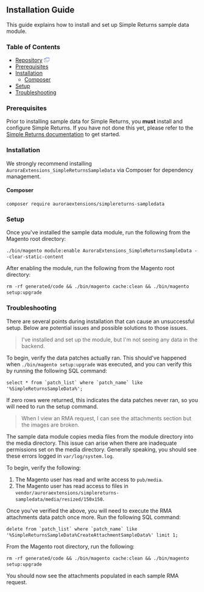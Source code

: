 ## Installation Guide

This guide explains how to install and set up Simple Returns sample data module.

### Table of Contents

+ [Repository](https://github.com/auroraextensions/simplereturns-sampledata) ![Simple Returns Sample Data Repository](/assets/images/extlink.png)
+ [Prerequisites](#prerequisites)
+ [Installation](#installation)
    - [Composer](#composer)
+ [Setup](#setup)
+ [Troubleshooting](#troubleshooting)

### Prerequisites

Prior to installing sample data for Simple Returns, you **must** install and configure Simple Returns. If you have not done this yet,
please refer to the [Simple Returns documentation](https://docs.auroraextensions.com/magento/extensions/2.x/simplereturns/latest/)
to get started.

### Installation

We strongly recommend installing `AuroraExtensions_SimpleReturnsSampleData` via Composer for dependency management.

#### Composer

```
composer require auroraextensions/simplereturns-sampledata
```

### Setup

Once you've installed the sample data module, run the following from the Magento root directory:

```
./bin/magento module:enable AuroraExtensions_SimpleReturnsSampleData --clear-static-content
```

After enabling the module, run the following from the Magento root directory:

```
rm -rf generated/code && ./bin/magento cache:clean && ./bin/magento setup:upgrade
```

### Troubleshooting

There are several points during installation that can cause an unsuccessful setup. Below are potential issues
and possible solutions to those issues.

<blockquote>I've installed and set up the module, but I'm not seeing any data in the backend.</blockquote>

To begin, verify the data patches actually ran. This should've happened when `./bin/magento setup:upgrade` was executed,
and you can verify this by running the following SQL command:

```
select * from `patch_list` where `patch_name` like '%SimpleReturnsSampleData%';
```

If zero rows were returned, this indicates the data patches never ran, so you will need to run the setup command.

<blockquote>When I view an RMA request, I can see the attachments section but the images are broken.</blockquote>

The sample data module copies media files from the module directory into the media directory. This issue can arise when there are
inadequate permissions set on the media directory. Generally speaking, you should see these errors logged in `var/log/system.log`.

To begin, verify the following:

1. The Magento user has read and write access to `pub/media`.
2. The Magento user has read access to files in `vendor/auroraextensions/simplereturns-sampledata/media/resized/150x150`.

Once you've verified the above, you will need to execute the RMA attachments data patch once more. Run the following SQL command:

```
delete from `patch_list` where `patch_name` like '%SimpleReturnsSampleData%CreateAttachmentSampleData%' limit 1;
```

From the Magento root directory, run the following:

```
rm -rf generated/code && ./bin/magento cache:clean && ./bin/magento setup:upgrade
```

You should now see the attachments populated in each sample RMA request.
